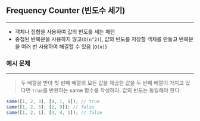 ## Frequency Counter (빈도수 세기)

---

- 객체나 집합을 사용하여 값의 빈도를 세는 패턴
- 중첩된 반복문을 사용하지 않고(`O(n^2)`), 값의 빈도를 저장할 객체를 만들고 반복문을 여러 번 사용하여 해결할 수 있음 (`O(n)`)

### 예시 문제

---

> 두 배열을 받아 첫 번째 배열의 모든 값을 제곱한 값을 두 번째 배열이 가지고 있다면 `true`를 반환하는 same 함수를 작성하라. 값의 빈도는 동일해야 한다.

```javascript
same([1, 2, 3], [4, 1, 9]); // true
same([1, 2, 3], [1, 9]); // false
same([1, 2, 1], [4, 4, 1]); // false
```
